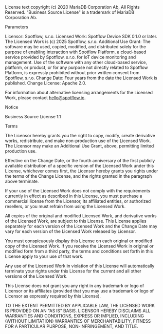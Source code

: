 ﻿License text copyright (c) 2020 MariaDB Corporation Ab, All Rights Reserved.
"Business Source License" is a trademark of MariaDB Corporation Ab.

Parameters

Licensor:             Spotflow, s.r.o.
Licensed Work:        Spotflow Device SDK 0.1.0 or later. The Licensed Work is (c) 2025
Spotflow, s.r.o.
Additional Use Grant: The software may be used, copied, modified, and distributed
solely for the purpose of enabling interaction with Spotflow
Platform, a cloud-based service provided by Spotflow, s.r.o. for
IoT device monitoring and management. Use of the software with any
other cloud-based service, platform, or product, or for any
purpose not directly related to Spotflow Platform, is expressly
prohibited without prior written consent from Spotflow, s.r.o.
Change Date:          Four years from the date the Licensed Work is published.
Change License:       Apache 2.0.

For information about alternative licensing arrangements for the Licensed Work,
please contact hello@spotflow.io.

Notice

Business Source License 1.1

Terms

The Licensor hereby grants you the right to copy, modify, create derivative
works, redistribute, and make non-production use of the Licensed Work. The
Licensor may make an Additional Use Grant, above, permitting limited production use.

Effective on the Change Date, or the fourth anniversary of the first publicly
available distribution of a specific version of the Licensed Work under this
License, whichever comes first, the Licensor hereby grants you rights under
the terms of the Change License, and the rights granted in the paragraph
above terminate.

If your use of the Licensed Work does not comply with the requirements
currently in effect as described in this License, you must purchase a
commercial license from the Licensor, its affiliated entities, or authorized
resellers, or you must refrain from using the Licensed Work.

All copies of the original and modified Licensed Work, and derivative works
of the Licensed Work, are subject to this License. This License applies
separately for each version of the Licensed Work and the Change Date may vary
for each version of the Licensed Work released by Licensor.

You must conspicuously display this License on each original or modified copy
of the Licensed Work. If you receive the Licensed Work in original or
modified form from a third party, the terms and conditions set forth in this
License apply to your use of that work.

Any use of the Licensed Work in violation of this License will automatically
terminate your rights under this License for the current and all other
versions of the Licensed Work.

This License does not grant you any right in any trademark or logo of
Licensor or its affiliates (provided that you may use a trademark or logo of
Licensor as expressly required by this License).

TO THE EXTENT PERMITTED BY APPLICABLE LAW, THE LICENSED WORK IS PROVIDED ON
AN "AS IS" BASIS. LICENSOR HEREBY DISCLAIMS ALL WARRANTIES AND CONDITIONS,
EXPRESS OR IMPLIED, INCLUDING (WITHOUT LIMITATION) WARRANTIES OF
MERCHANTABILITY, FITNESS FOR A PARTICULAR PURPOSE, NON-INFRINGEMENT, AND
TITLE.
